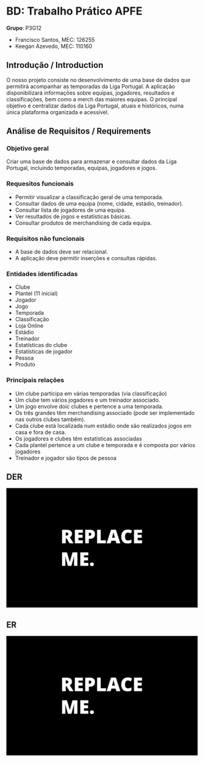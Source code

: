 # BD: Trabalho Prático APFE

**Grupo**: P3G12
- Francisco Santos, MEC: 126255
- Keegan Azevedo, MEC: 110160

## Introdução / Introduction
O nosso projeto consiste no desenvolvimento de uma base de dados que permitirá acompanhar as temporadas da Liga Portugal. A aplicação disponibilizará informações sobre equipas, jogadores, resultados e classificações, bem como a merch das maiores equipas. 
O principal objetivo é centralizar dados da Liga Portugal, atuais e históricos, numa única plataforma organizada e acessível.

## ​Análise de Requisitos / Requirements

### Objetivo geral

Criar uma base de dados para armazenar e consultar dados da Liga Portugal, incluindo temporadas, equipas, jogadores e jogos.

### Requesitos funcionais
- Permitir visualizar a classificação geral de uma temporada.
- Consultar dados de uma equipa (nome, cidade, estádio, treinador).
- Consultar lista de jogadores de uma equipa.
- Ver resultados de jogos e estatísticas básicas.
- Consultar produtos de merchandising de cada equipa.

### Requisitos não funcionais
- A base de dados deve ser relacional.
- A aplicação deve permitir inserções e consultas rápidas.

### Entidades identificadas
- Clube
- Plantel (11 inicial)
- Jogador
- Jogo
- Temporada
- Classificação
- Loja Online
- Estádio
- Treinador
- Estatísticas do clube
- Estatísticas de jogador
- Pessoa
- Produto


### Principais relações
- Um clube participa em várias temporadas (via classificação)
- Um clube tem vários jogadores e um treinador associado.
- Um jogo envolve doic clubes e pertence a uma temporada.
- Os três grandes têm merchandising associado (pode ser implementado nas outros clubes também).
- Cada clube está localizada num estádio onde são realizados jogos em casa e fora de casa.
- Os jogadores e clubes têm estatísticas associadas
- Cada plantel pertence a um clube e temporada e é composta por vários jogadores
- Treinador e jogador são tipos de pessoa




## DER


![DER Diagram!](der.jpg "AnImage")

## ER

![ER Diagram!](er.jpg "AnImage")